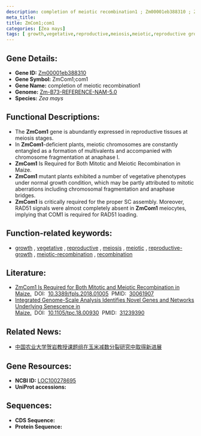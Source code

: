 ```yaml
---
description: completion of meiotic recombination1 ; Zm00001eb388310 ; Zea mays
meta_title:
title: ZmCom1;com1
categories: [Zea mays]
tags: [ growth,vegetative,reproductive,meiosis,meiotic,reproductive growth,meiotic recombination,recombination ]
---
```


## Gene Details:
- **Gene ID:**	[Zm00001eb388310](https://www.maizegdb.org/gene_center/gene/Zm00001eb388310)
- **Gene Symbol:** ZmCom1;com1
- **Gene Name:** completion of meiotic recombination1
- **Genome:** [Zm-B73-REFERENCE-NAM-5.0](https://www.maizegdb.org/genome/assembly/Zm-B73-REFERENCE-NAM-5.0)
- **Species:** *Zea mays*

## Functional Descriptions:
   - The **ZmCom1** gene is abundantly expressed in reproductive tissues at meiosis stages.
   - In **ZmCom1**-deficient plants, meiotic chromosomes are constantly entangled as a formation of multivalents and accompanied with chromosome fragmentation at anaphase I.
   - **ZmCom1** Is Required for Both Mitotic and Meiotic Recombination in Maize.
   - **ZmCom1** mutant plants exhibited a number of vegetative phenotypes under normal growth condition, which may be partly attributed to mitotic aberrations including chromosomal fragmentation and anaphase bridges.
   - **ZmCom1** is critically required for the proper SC assembly. Moreover, RAD51 signals were almost completely absent in **ZmCom1** meiocytes, implying that COM1 is required for RAD51 loading.

## Function-related keywords:
- [growth](/tags/growth/)&nbsp;,&nbsp;[vegetative](/tags/vegetative/)&nbsp;,&nbsp;[reproductive](/tags/reproductive/)&nbsp;,&nbsp;[meiosis](/tags/meiosis/)&nbsp;,&nbsp;[meiotic](/tags/meiotic/)&nbsp;,&nbsp;[reproductive-growth](/tags/reproductive-growth/)&nbsp;,&nbsp;[meiotic-recombination](/tags/meiotic-recombination/)&nbsp;,&nbsp;[recombination](/tags/recombination/)

## Literature:
   - [ZmCom1 Is Required for Both Mitotic and Meiotic Recombination in Maize.]( https://www.frontiersin.org/articles/10.3389/fpls.2018.01005/full)&nbsp;&nbsp;DOI:&nbsp;&nbsp;[10.3389/fpls.2018.01005](https://www.frontiersin.org/articles/10.3389/fpls.2018.01005/full)&nbsp;&nbsp;PMID:&nbsp;&nbsp;[30061907](https://pubmed.ncbi.nlm.nih.gov/30061907/)
   - [Integrated Genome-Scale Analysis Identifies Novel Genes and Networks Underlying Senescence in Maize.]( https://academic.oup.com/plcell/article/31/9/1968/5985812)&nbsp;&nbsp;DOI:&nbsp;&nbsp;[10.1105/tpc.18.00930](https://academic.oup.com/plcell/article/31/9/1968/5985812)&nbsp;&nbsp;PMID:&nbsp;&nbsp;[31239390](https://pubmed.ncbi.nlm.nih.gov/31239390/)

## Related News:
   - [中国农业大学贺岩教授课题组在玉米减数分裂研究中取得新进展](https://mp.weixin.qq.com/s?__biz=MzIyOTY2NDYyNQ==&mid=2247489678&idx=1&sn=4d2bbcaf3aaebea5ffd699434395eb70&chksm=e8be6a90dfc9e386c672804e6c39a205a42375e9d7979bc390fe25ad87616e8228f7f1e85d74&scene=27#wechat_redirect)

## Gene Resources:
- **NCBI ID:** [LOC100278695](https://www.ncbi.nlm.nih.gov/gene/?term=LOC100278695)
- **UniProt accessions:** [](https://www.uniprot.org/uniprotkb//entry)



## Sequences:
- **CDS Sequence:**
- **Protein Sequence:**
